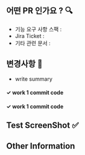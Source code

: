 ## 어떤 PR 인가요 ? 🔍

* 기능 요구 사항 스팩 : 
* Jira Ticket :
* 기타 관련 문서 : 

## 변경사항 📝

* write summary

#### ✓ work 1 commit code

#### ✓ work 1 commit code

## Test ScreenShot ✅


## Other Information